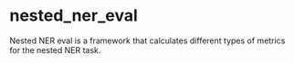 # nested_ner_eval
Nested NER eval is a framework that calculates different types of metrics for the nested NER task.

